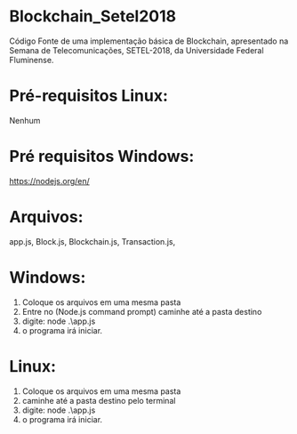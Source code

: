 # Blockchain_Setel2018
Código Fonte de uma implementação básica de Blockchain, apresentado na Semana de Telecomunicações,
SETEL-2018, da Universidade Federal Fluminense.

# Pré-requisitos Linux:

Nenhum

# Pré requisitos Windows:

https://nodejs.org/en/

# Arquivos:

app.js,
Block.js,
Blockchain.js,
Transaction.js,


# Windows:

1) Coloque os arquivos em uma mesma pasta
2) Entre no (Node.js command prompt) caminhe até a pasta destino
3) digite: node .\app.js
4) o programa irá iniciar.

# Linux:

1) Coloque os arquivos em uma mesma pasta
2) caminhe até a pasta destino pelo terminal
3) digite: node .\app.js
4) o programa irá iniciar.


